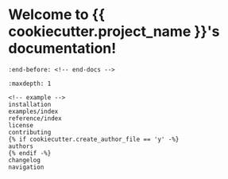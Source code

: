 # Welcome to {{ cookiecutter.project_name }}'s documentation!

```{include} ../README.md
:end-before: <!-- end-docs -->
```

```{toctree}
:maxdepth: 1

<!-- example -->
installation
examples/index
reference/index
license
contributing
{% if cookiecutter.create_author_file == 'y' -%}
authors
{% endif -%}
changelog
navigation
```
